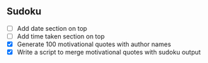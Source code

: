 ## Sudoku

-   [ ] Add date section on top
-   [ ] Add time taken section on top
-   [x] Generate 100 motivational quotes with author names
-   [x] Write a script to merge motivational quotes with sudoku output
